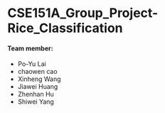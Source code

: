 # CSE151A_Group_Project-Rice_Classification

#### Team member:
* Po-Yu Lai
* chaowen cao
* Xinheng Wang
* Jiawei Huang
* Zhenhan Hu
* Shiwei Yang